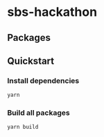 # sbs-hackathon

## Packages

## Quickstart

### Install dependencies

```sh
yarn
```

### Build all packages

```sh
yarn build
```